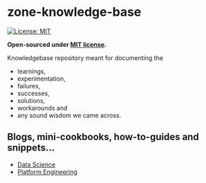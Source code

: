 # zone-knowledge-base

 [![License: MIT](https://img.shields.io/badge/License-MIT-yellow.svg)](./LICENSE)
 
 __Open-sourced under  [MIT license](./LICENSE).__
 
Knowledgebase repository meant for documenting the 
* learnings, 
* experimentation, 
* failures, 
* successes, 
* solutions,
* workarounds and 
* any sound wisdom
 we came across.

## Blogs, mini-cookbooks, how-to-guides and snippets...

* [Data Science](data-science/readme.md)
* [Platform Engineering](platform-engineering/readme.md)
